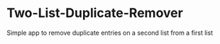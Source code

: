 Two-List-Duplicate-Remover
==========================

Simple app to remove duplicate entries on a second list from a first list
